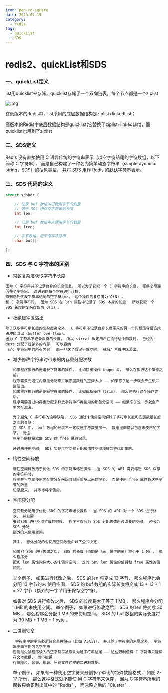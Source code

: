 ```yaml
---
icon: pen-to-square
date: 2023-07-15
category:
  - redis
tag:
  - quickList
  - SDS
---
```


# redis2、quickList和SDS




### 一、quickList定义

list用quicklist来存储，quicklist存储了一个双向链表，每个节点都是一个ziplist

![img](https://hunter-image.oss-cn-beijing.aliyuncs.com/redis/quicklist/QuickList.png)


在低版本的Redis中，list采用的底层数据结构是ziplist+linkedList；

高版本的Redis中底层数据结构是quicklist(它替换了ziplist+linkedList)，而quicklist也用到了ziplist



### 二、SDS定义

Redis 没有直接使用 C 语言传统的字符串表示（以空字符结尾的字符数组，以下简称 C 字符串）， 而是自己构建了一种名为简单动态字符串（simple dynamic string，SDS）的抽象类型， 并将 SDS 用作 Redis 的默认字符串表示。



### 三、SDS 代码的定义

```c
struct sdshdr {

    // 记录 buf 数组中已使用字节的数量
    // 等于 SDS 所保存字符串的长度
    int len;

    // 记录 buf 数组中未使用字节的数量
    int free;

    // 字节数组，用于保存字符串
    char buf[];

};
```



### 四、SDS 与 C 字符串的区别

 - 常数复杂度获取字符串长度

  ```
  因为 C 字符串并不记录自身的长度信息， 所以为了获取一个 C 字符串的长度， 程序必须遍历整个字符串， 对遇到的每个字符进行计数， 
  直到遇到代表字符串结尾的空字符为止， 这个操作的复杂度为 O(N) 。
  和 C 字符串不同， 因为 SDS 在 len 属性中记录了 SDS 本身的长度， 所以获取一个 SDS 长度的复杂度仅为 O(1) 。
  ```

 - 杜绝缓冲区溢出

  ```
  除了获取字符串长度的复杂度高之外， C 字符串不记录自身长度带来的另一个问题是容易造成缓冲区溢出（buffer overflow）。
  因为 C 字符串不记录自身的长度， 所以 strcat 假定用户在执行这个函数时， 已经为 dest 分配了足够多的内存， 可以容纳
   src 字符串中的所有内容， 而一旦这个假定不成立时， 就会产生缓冲区溢出。
  ```

  - 减少修改字符串时带来的内存重分配次数

    ```
    如果程序执行的是增长字符串的操作， 比如拼接操作（append）， 那么在执行这个操作之前， 
    程序需要先通过内存重分配来扩展底层数组的空间大小 —— 如果忘了这一步就会产生缓冲区溢出。
    如果程序执行的是缩短字符串的操作， 比如截断操作（trim）， 那么在执行这个操作之后， 
    程序需要通过内存重分配来释放字符串不再使用的那部分空间 —— 如果忘了这一步就会产生内存泄漏。
    
    为了避免 C 字符串的这种缺陷， SDS 通过未使用空间解除了字符串长度和底层数组长度之间的关联： 
    在 SDS 中， buf 数组的长度不一定就是字符数量加一， 数组里面可以包含未使用的字节， 而这
    些字节的数量就由 SDS 的 free 属性记录。
    
    通过未使用空间， SDS 实现了空间预分配和惰性空间释放两种优化策略。
    ```

  - 惰性空间释放

    ```
    惰性空间释放用于优化 SDS 的字符串缩短操作： 当 SDS 的 API 需要缩短 SDS 保存的字符串时， 
    程序并不立即使用内存重分配来回收缩短后多出来的字节， 而是使用 free 属性将这些字节的数量
    记录起来， 并等待将来使用。
    ```

  - 空间预分配

    ```
    空间预分配用于优化 SDS 的字符串增长操作： 当 SDS 的 API 对一个 SDS 进行修改， 并且需
    要对SDS 进行空间扩展的时候， 程序不仅会为 SDS 分配修改所必须要的空间， 还会为 SDS 分配
    额外的未使用空间。
    
    其中， 额外分配的未使用空间数量由以下公式决定：
    
    如果对 SDS 进行修改之后， SDS 的长度（也即是 len 属性的值）将小于 1 MB ， 那么程序分
    配和 len 属性同样大小的未使用空间， 这时 SDS len 属性的值将和 free 属性的值相同。 
    ```
    举个例子， 如果进行修改之后，  SDS 的 len 将变成 13 字节， 那么程序也会分配 13 字节的未
    使用空间， SDS 的 buf 数组的实际长度将变成 13 + 13 + 1 = 27 字节（额外的一字节用于保存空字符）。

    如果对 SDS 进行修改之后， SDS 的长度将大于等于 1 MB ， 那么程序会分配 1 MB 的未使用空间。
    举个例子， 如果进行修改之后， SDS 的 len 将变成 30 MB ， 那么程序会分配 1 MB 的未使用空间，
    SDS 的 buf 数组的实际长度将为 30 MB + 1 MB + 1 byte 。

  - 二进制安全

    ```
     字符串中的字符必须符合某种编码（比如 ASCII）， 并且除了字符串的末尾之外， 字符串里面不能包含空字符， 
    否则最先被程序读入的空字符将被误认为是字符串结尾 —— 这些限制使得 C 字符串只能保存文本数据， 而不能保
    存像图片、音频、视频、压缩文件这样的二进制数据。
    
    ```
    举个例子， 如果有一种使用空字符来分割多个单词的特殊数据格式， 如图 2-17 所示， 那么这种格式就不能使
    用 C 字符串来保存， 因为 C 字符串所用的函数只会识别出其中的 "Redis" ， 而忽略之后的 "Cluster" 。

  